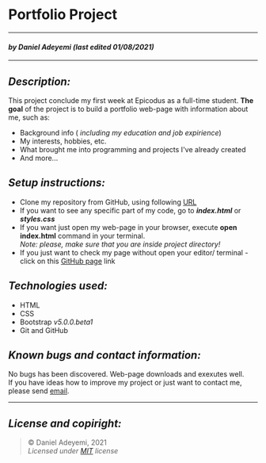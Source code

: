 # Portfolio Project 
---
#### *by* ***Daniel Adeyemi*** *(last edited 01/08/2021)*
* * *
## *Description:*   
This project conclude my first week at Epicodus as a full-time student. **The goal** of the project is to build a portfolio web-page with information about me, such as:
* Background info ( *including my education and job expirience*) 
* My interests, hobbies, etc.
* What brought me into programming and projects I've already created
* And more...

## *Setup instructions:*
* Clone my repository from GitHub, using following [URL](https://github.com/DanielAdeyemi/Epicodus-project-1.git)
* If you want to see any specific part of my code, go to ***index.html*** or ***styles.css***
* If you want just open my web-page in your browser, execute **open index.html** command in your terminal.    
*Note: please, make sure that you are inside project directory!*
* If you just want to check my page without open your editor/ terminal - click on this [GitHub page]() link

## *Technologies used:*
* HTML
* CSS 
* Bootstrap *v5.0.0.beta1*
* Git and GitHub

## *Known bugs and contact information:*
No bugs has been discovered. Web-page downloads and exexutes well.   
If you have ideas how to improve my project or just want to contact me, please send [email](mailto:adeyemidany@gmail.com).

---
## *License and copiright:*
> © Daniel Adeyemi, 2021   
> *Licensed under [MIT](https://mit-license.org) license*

